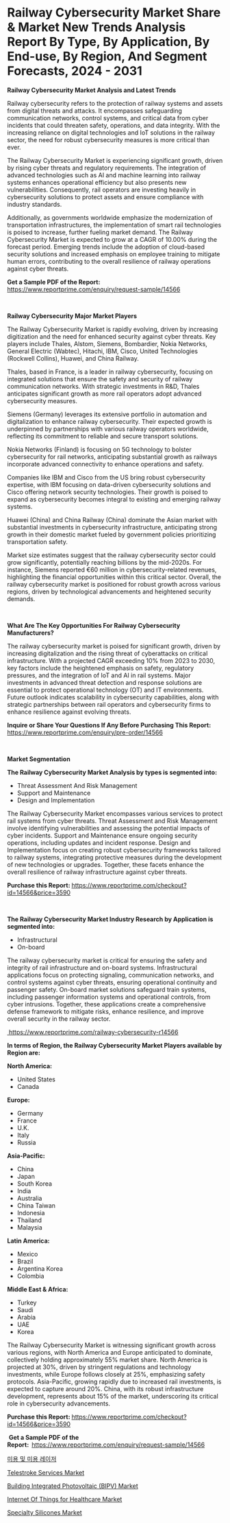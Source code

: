 <p><h1>Railway Cybersecurity Market Share & Market New Trends Analysis Report By Type, By Application, By End-use, By Region, And Segment Forecasts, 2024 - 2031</h1></p><p><strong>Railway Cybersecurity Market Analysis and Latest Trends</strong></p>
<p><p>Railway cybersecurity refers to the protection of railway systems and assets from digital threats and attacks. It encompasses safeguarding communication networks, control systems, and critical data from cyber incidents that could threaten safety, operations, and data integrity. With the increasing reliance on digital technologies and IoT solutions in the railway sector, the need for robust cybersecurity measures is more critical than ever.</p><p>The Railway Cybersecurity Market is experiencing significant growth, driven by rising cyber threats and regulatory requirements. The integration of advanced technologies such as AI and machine learning into railway systems enhances operational efficiency but also presents new vulnerabilities. Consequently, rail operators are investing heavily in cybersecurity solutions to protect assets and ensure compliance with industry standards. </p><p>Additionally, as governments worldwide emphasize the modernization of transportation infrastructures, the implementation of smart rail technologies is poised to increase, further fueling market demand. The Railway Cybersecurity Market is expected to grow at a CAGR of 10.00% during the forecast period. Emerging trends include the adoption of cloud-based security solutions and increased emphasis on employee training to mitigate human errors, contributing to the overall resilience of railway operations against cyber threats.</p></p>
<p><strong>Get a Sample PDF of the Report:&nbsp;</strong> <a href="https://www.reportprime.com/enquiry/request-sample/14566">https://www.reportprime.com/enquiry/request-sample/14566</a></p>
<p>&nbsp;</p>
<p><strong>Railway Cybersecurity Major Market Players</strong></p>
<p><p>The Railway Cybersecurity Market is rapidly evolving, driven by increasing digitization and the need for enhanced security against cyber threats. Key players include Thales, Alstom, Siemens, Bombardier, Nokia Networks, General Electric (Wabtec), Hitachi, IBM, Cisco, United Technologies (Rockwell Collins), Huawei, and China Railway.</p><p>Thales, based in France, is a leader in railway cybersecurity, focusing on integrated solutions that ensure the safety and security of railway communication networks. With strategic investments in R&D, Thales anticipates significant growth as more rail operators adopt advanced cybersecurity measures.</p><p>Siemens (Germany) leverages its extensive portfolio in automation and digitalization to enhance railway cybersecurity. Their expected growth is underpinned by partnerships with various railway operators worldwide, reflecting its commitment to reliable and secure transport solutions.</p><p>Nokia Networks (Finland) is focusing on 5G technology to bolster cybersecurity for rail networks, anticipating substantial growth as railways incorporate advanced connectivity to enhance operations and safety.</p><p>Companies like IBM and Cisco from the US bring robust cybersecurity expertise, with IBM focusing on data-driven cybersecurity solutions and Cisco offering network security technologies. Their growth is poised to expand as cybersecurity becomes integral to existing and emerging railway systems.</p><p>Huawei (China) and China Railway (China) dominate the Asian market with substantial investments in cybersecurity infrastructure, anticipating strong growth in their domestic market fueled by government policies prioritizing transportation safety.</p><p>Market size estimates suggest that the railway cybersecurity sector could grow significantly, potentially reaching billions by the mid-2020s. For instance, Siemens reported €60 million in cybersecurity-related revenues, highlighting the financial opportunities within this critical sector. Overall, the railway cybersecurity market is positioned for robust growth across various regions, driven by technological advancements and heightened security demands.</p></p>
<p>&nbsp;</p>
<p><strong>What Are The Key Opportunities For Railway Cybersecurity Manufacturers?</strong></p>
<p><p>The railway cybersecurity market is poised for significant growth, driven by increasing digitalization and the rising threat of cyberattacks on critical infrastructure. With a projected CAGR exceeding 10% from 2023 to 2030, key factors include the heightened emphasis on safety, regulatory pressures, and the integration of IoT and AI in rail systems. Major investments in advanced threat detection and response solutions are essential to protect operational technology (OT) and IT environments. Future outlook indicates scalability in cybersecurity capabilities, along with strategic partnerships between rail operators and cybersecurity firms to enhance resilience against evolving threats.</p></p>
<p><strong>Inquire or Share Your Questions If Any Before Purchasing This Report:</strong> <a href="https://www.reportprime.com/enquiry/pre-order/14566">https://www.reportprime.com/enquiry/pre-order/14566</a></p>
<p>&nbsp;</p>
<p><strong>Market Segmentation</strong></p>
<p><strong>The Railway Cybersecurity Market Analysis by types is segmented into:</strong></p>
<p><ul><li>Threat Assessment And Risk Management</li><li>Support and Maintenance</li><li>Design and Implementation</li></ul></p>
<p><p>The Railway Cybersecurity Market encompasses various services to protect rail systems from cyber threats. Threat Assessment and Risk Management involve identifying vulnerabilities and assessing the potential impacts of cyber incidents. Support and Maintenance ensure ongoing security operations, including updates and incident response. Design and Implementation focus on creating robust cybersecurity frameworks tailored to railway systems, integrating protective measures during the development of new technologies or upgrades. Together, these facets enhance the overall resilience of railway infrastructure against cyber threats.</p></p>
<p><strong>Purchase this Report:&nbsp;</strong><a href="https://www.reportprime.com/checkout?id=14566&price=3590">https://www.reportprime.com/checkout?id=14566&price=3590</a></p>
<p>&nbsp;</p>
<p><strong>The Railway Cybersecurity Market Industry Research by Application is segmented into:</strong></p>
<p><ul><li>Infrastructural</li><li>On-board</li></ul></p>
<p><p>The railway cybersecurity market is critical for ensuring the safety and integrity of rail infrastructure and on-board systems. Infrastructural applications focus on protecting signaling, communication networks, and control systems against cyber threats, ensuring operational continuity and passenger safety. On-board market solutions safeguard train systems, including passenger information systems and operational controls, from cyber intrusions. Together, these applications create a comprehensive defense framework to mitigate risks, enhance resilience, and improve overall security in the railway sector.</p></p>
<p><a href="https://www.reportprime.com/railway-cybersecurity-r14566">&nbsp;https://www.reportprime.com/railway-cybersecurity-r14566</a></p>
<p><strong>In terms of Region, the Railway Cybersecurity Market Players available by Region are:</strong></p>
<p>
    <p> <strong> North America: </strong>
        <ul>
            <li>United States</li>
            <li>Canada</li>
        </ul>
        </p> 
    <p> <strong> Europe: </strong>
        <ul>
            <li>Germany</li>
            <li>France</li>
            <li>U.K.</li>
            <li>Italy</li>
            <li>Russia</li>
        </ul>
        </p> 
    <p> <strong> Asia-Pacific: </strong>
        <ul>
            <li>China</li>
            <li>Japan</li>
            <li>South Korea</li>
            <li>India</li>
            <li>Australia</li>
            <li>China Taiwan</li>
            <li>Indonesia</li>
            <li>Thailand</li>
            <li>Malaysia</li>
        </ul>
        </p> 
    <p> <strong> Latin America: </strong>
        <ul>
            <li>Mexico</li>
            <li>Brazil</li>
            <li>Argentina Korea</li>
            <li>Colombia</li>
        </ul>
        </p> 
    <p> <strong> Middle East & Africa: </strong>
        <ul>
            <li>Turkey</li>
            <li>Saudi</li>
            <li>Arabia</li>
            <li>UAE</li>
            <li>Korea</li>
        </ul>
    </p>
    </p>
<p><p>The Railway Cybersecurity Market is witnessing significant growth across various regions, with North America and Europe anticipated to dominate, collectively holding approximately 55% market share. North America is projected at 30%, driven by stringent regulations and technology investments, while Europe follows closely at 25%, emphasizing safety protocols. Asia-Pacific, growing rapidly due to increased rail investments, is expected to capture around 20%. China, with its robust infrastructure development, represents about 15% of the market, underscoring its critical role in cybersecurity advancements.</p></p>
<p><strong>Purchase this Report: </strong><a href="https://www.reportprime.com/checkout?id=14566&price=3590">https://www.reportprime.com/checkout?id=14566&price=3590</a></p>
<p>&nbsp;<strong>Get a Sample PDF of the Report:&nbsp;&nbsp;</strong><a href="https://www.reportprime.com/enquiry/request-sample/14566">https://www.reportprime.com/enquiry/request-sample/14566</a></p>
<p><strong></strong></p>
<p><p><a href="https://medium.com/@vlcostes/aesthetic-cosmetic-lasers-market-%EC%9D%98-%EA%B8%80%EB%A1%9C%EB%B2%8C-%EC%8B%9C%EC%9E%A5-%EA%B0%9C%EC%9A%94%EB%8A%94-%EC%A0%84-%EC%84%B8%EA%B3%84-%EB%B0%8F-%EC%A3%BC%EC%9A%94-%EC%8B%9C%EC%9E%A5%EC%9D%98-%EC%82%B0%EC%97%85%EC%97%90-%EC%98%81%ED%96%A5%EC%9D%84-%EB%AF%B8%EC%B9%98%EB%8A%94-%EC%A3%BC%EC%9A%94-%ED%8A%B8%EB%A0%8C%EB%93%9C%EC%97%90-%EB%8C%80%ED%95%9C-%EB%8F%85%ED%8A%B9%ED%95%9C-%EA%B4%80%EC%A0%90%EC%9D%84-c3c89e7471e6">미용 및 미용 레이저</a></p><p><a href="https://www.linkedin.com/pulse/telestroke-services-market-share-size-trends-industry-analysis-exutc?trackingId=hkNzmZXxQwKXzg9Nu6%2BaLA%3D%3D">Telestroke Services Market</a></p><p><a href="https://issuu.com/reportprime-2/docs/building-integrated-photovoltaic-bi_0111064e90d761">Building Integrated Photovoltaic (BIPV) Market</a></p><p><a href="https://www.linkedin.com/pulse/future-innovation-global-internet-things-healthcare-market-fvxvc?trackingId=i7lB01sUT%2BmJ1%2FdymnDNzg%3D%3D">Internet Of Things for Healthcare Market</a></p><p><a href="https://medium.com/@jackmoreno172023/the-specialty-silicones-market-is-anticipated-to-experience-significant-growth-with-a-projected-c1b7a013ad89">Specialty Silicones Market</a></p></p>